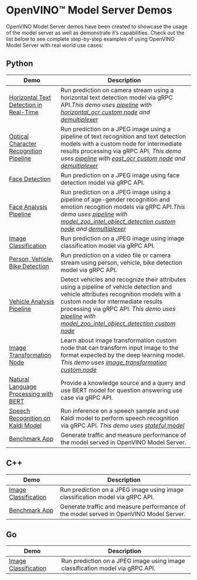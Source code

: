 # OpenVINO™ Model Server Demos

OpenVINO Model Server demos have been created to showcase the usage of the model server as well as demonstrate it’s capabilities. Check out the list below to see complete step-by-step examples of using OpenVINO Model Server with real world use cases:

## Python 
| Demo | Description |
|---|---|
|[Horizontal Text Detection in Real-Time](horizontal_text_detection/python) | Run prediction on camera stream using a horizontal text detection model via gRPC API._This demo uses [pipeline](../docs/dag_scheduler.md) with [horizontal_ocr custom node](../src/custom_nodes/horizontal_ocr) and [demultiplexer](../docs/demultiplexing.md)_|
|[Optical Character Recognition Pipeline](optical_character_recognition/python) | Run prediction on a JPEG image using a pipeline of text recognition and text detection models with a custom node for intermediate results processing via gRPC API. _This demo uses [pipeline](../docs/dag_scheduler.md) with [east_ocr custom node](../src/custom_nodes/east_ocr) and [demultiplexer](../docs/demultiplexing.md)_|
|[Face Detection](face_detection/python)|Run prediction on a JPEG image using face detection model via gRPC API.|
|[Face Analysis Pipeline](face_anaysis_pipeline/python)|Run prediction on a JPEG image using a pipeline of age-gender recognition and emotion recogition models via gRPC API._This demo uses [pipeline](../docs/dag_scheduler.md) with [model_zoo_intel_object_detection custom node](../src/custom_nodes/model_zoo_intel_object_detection) and [demultiplexer](../docs/demultiplexing.md)_|
|[Image Classification](image_classification/python)|Run prediction on a JPEG image using image classification model via gRPC API.|
|[Person, Vehicle, Bike Detection](person_bike_vehicle_detection/python)|Run prediction on a video file or camera stream using person, vehicle, bike detection model via gRPC API.|
|[Vehicle Analysis Pipeline](vehicle_analysis_pipeline/python)|Detect vehicles and recognize their attributes using a pipeline of vehicle detection and vehicle attributes recognition models with a custom node for intermediate results processing via gRPC API. _This demo uses [pipeline](../docs/dag_scheduler.md) with [model_zoo_intel_object_detection custom node](../src/custom_nodes/model_zoo_intel_object_detection)_||
|[Image Transformation Node](image_transformation_node/python)|Learn about image transformation custom node that can transform input image to the format expected by the deep learning model. _This demo uses [image_transformation custom node](../src/custom_nodes/image_transformation)_|
|[Natural Language Processing with BERT](bert_question_answering/python)|Provide a knowledge source and a query and use BERT model for question answering use case via gRPC API.|
|[Speech Recognition on Kaldi Model](speech_recognition_with_kaldi_model/python)|Run inference on a speech sample and use Kaldi model to perform speech recognition via gRPC API. _This demo uses [stateful model](../docs/stateful_models)_|
|[Benchmark App](benchmark/python)|Generate traffic and measure performance of the model served in OpenVINO Model Server.|

## C++
| Demo | Description |
|---|---|
|[Image Classification](image_classification/cpp)|Run prediction on a JPEG image using image classification model via gRPC API.|
|[Benchmark App](benchmark/cpp)|Generate traffic and measure performance of the model served in OpenVINO Model Server.|

## Go
| Demo | Description |
|---|---|
|[Image Classification](image_classification/go)|Run prediction on a JPEG image using image classification model via gRPC API.|